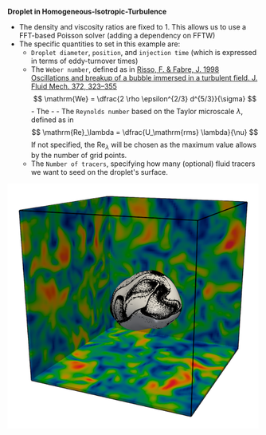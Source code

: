 **Droplet in Homogeneous-Isotropic-Turbulence**

- The density and viscosity ratios are fixed to 1. This allows us to use a FFT-based Poisson solver (adding a dependency on FFTW)
- The specific quantities to set in this example are:
    - `Droplet diameter`, `position`, and `injection time` (which is expressed in terms of eddy-turnover times)
    - The `Weber number`, defined as in [Risso, F. & Fabre, J. 1998 Oscillations and breakup of a bubble immersed in a turbulent field. J. Fluid Mech. 372, 323–355](https://doi.org/10.1017/S0022112098002705)
    $$ \mathrm{We} = \dfrac{2 \rho \epsilon^{2/3} d^{5/3}}{\sigma} $$    - The - - The `Reynolds number` based on the Taylor microscale $\lambda$, defined as in
    $$ \mathrm{Re}_\lambda = \dfrac{U_\mathrm{rms} \lambda}{\nu} $$
    If not specified, the $\mathrm{Re}_\lambda$ will be chosen as the maximum value allows by the number of grid points.
    - The `Number of tracers`, specifying how many (optional) fluid tracers we want to seed on the droplet's surface.

![Snaphost of the simulation after two eddy-turnover times $t = 2\tau_L$.](snap_t2.png)
